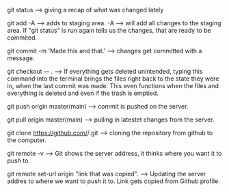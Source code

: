git status --> giving a recap of what was changed lately

git add -A --> adds to staging area. -A --> will add all changes to the staging area. If "git status" is run again tells us the changes, that are ready to be commited. 

git commit -m 'Made this and that.' --> changes get committed with a message.

git checkout -- . --> If everything gets deleted unintended, typing this command into the terminal brings the files right back to the state they were in, when the last commit was made. This even functions when the files and everything is deleted and even if the trash is emptied.

git push origin master(main) --> commit is pushed on the server.

git pull origin master(main) --> pulling in latestet changes from the server.

git clone https://github.com/<username>/<your-repo>.git --> cloning the repository from github to the computer.

git remote -v --> Git shows the server address, it thinks where you want it to push to.

git remote set-url origin "link that was copied". --> Updating the server addres to where we want to push it to. Link gets copied from Github profile.